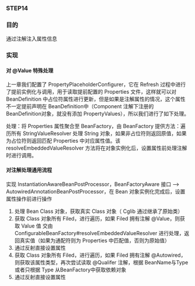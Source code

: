 ### STEP14



### 目的

通过注解注入属性信息



### 实现

#### 对 @Value 特殊处理

上一章我们配置了 PropertyPlaceholderConfigurer，它在 Refresh 过程中进行了提前实例化与调用，用于读取提前配置的 Properties 文件，这样就可以对 BeanDefinition 中占位符属性进行更新，但是如果是注解属性的情况，这个属性不一定提前声明在 BeanDefinition中（Component 注解下注册的 BeanDefinition对象，就没有添加 PropertyValues），所以我们进行了如下处理。

处理：将 Properties 属性聚合至 BeanFactory，由 BeanFactory 提供方法：遍历所有 StringValueResolver 处理 String 对象，如果非占位符则返回原值，如果为占位符则返回匹配 Properties 中对应属性值。该 resolveEmbeddedValueResolver 方法将在对象实例化后，设置属性前处理注解时进行调用。

#### 对注解处理通用流程

实现 InstantiationAwareBeanPostProcessor，BeanFactoryAware 接口  -->  AutowiredAnnotationBeanPostProcessor，在 Bean 对象实例化完成后，设置属性操作前进行操作

1. 处理 Bean Class 对象，获取真实 Class 对象（ Cglib 通过继承了原始类）
2. 获取 Class 对象所有 Filed，进行遍历，如果 Filed 拥有注解 @Value，则获取 Value 值 交由 ConfigurableBeanFactory#resolveEmbeddedValueResolver 进行处理，返回真实值（如果为通配符则为 Properties 中匹配值，否则为原始值）
3. 通过反射直接设置属性
4. 获取 Class 对象所有 Filed，进行遍历，如果 Filed 拥有注解 @Autowired，则获取该属性类型，再次尝试读取 @Qualifer 注解，根据 BeanName与Type 或者只根据 Type 从BeanFactory中获取依赖对象
5. 通过反射直接设置属性



